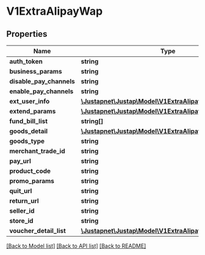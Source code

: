 # V1ExtraAlipayWap

## Properties
Name | Type | Description | Notes
------------ | ------------- | ------------- | -------------
**auth_token** | **string** |  | [optional] 
**business_params** | **string** |  | [optional] 
**disable_pay_channels** | **string** |  | [optional] 
**enable_pay_channels** | **string** |  | [optional] 
**ext_user_info** | [**\Justapnet\Justap\Model\V1ExtraAlipayExtUserInfo**](V1ExtraAlipayExtUserInfo.md) |  | [optional] 
**extend_params** | [**\Justapnet\Justap\Model\V1ExtraAlipayExtendParams**](V1ExtraAlipayExtendParams.md) |  | [optional] 
**fund_bill_list** | **string[]** |  | [optional] 
**goods_detail** | [**\Justapnet\Justap\Model\V1ExtraAlipayGoodsDetail[]**](V1ExtraAlipayGoodsDetail.md) |  | [optional] 
**goods_type** | **string** |  | [optional] 
**merchant_trade_id** | **string** |  | [optional] 
**pay_url** | **string** |  | [optional] 
**product_code** | **string** |  | [optional] 
**promo_params** | **string** |  | [optional] 
**quit_url** | **string** |  | [optional] 
**return_url** | **string** |  | [optional] 
**seller_id** | **string** |  | [optional] 
**store_id** | **string** |  | [optional] 
**voucher_detail_list** | [**\Justapnet\Justap\Model\V1ExtraAlipayVoucherDetailList**](V1ExtraAlipayVoucherDetailList.md) |  | [optional] 

[[Back to Model list]](../README.md#documentation-for-models) [[Back to API list]](../README.md#documentation-for-api-endpoints) [[Back to README]](../README.md)


